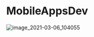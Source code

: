 # MobileAppsDev

![image_2021-03-06_104055](https://user-images.githubusercontent.com/80149866/110202383-6ddf9580-7e68-11eb-9a65-7d457392c799.png)
